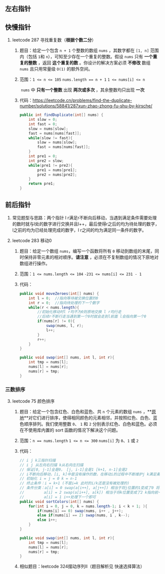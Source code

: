 ## 左右指针





## 快慢指针

1. leetcode 287 寻找重复数（**根据个数二分**）

   1. 题目：给定一个包含 `n + 1` 个整数的数组 `nums` ，其数字都在 `[1, n]` 范围内（包括 `1`和 `n`），可知至少存在一个重复的整数。假设 `nums` 只有 **一个重复的整数** ，返回 **这个重复的数** 。你设计的解决方案必须 **不修改** 数组 `nums` 且只用常量级 `O(1)` 的额外空间。

   2. 范围：`1 <= n <= 105` `nums.length == n + 1` `1 <= nums[i] <= n` 

      ​             `nums` 中 **只有一个整数** 出现 **两次或多次** ，其余整数均只出现 **一次**

   3. 代码：https://leetcode.cn/problems/find-the-duplicate-number/solutions/58841/287xun-zhao-zhong-fu-shu-by-kirsche/

      ```java
      public int findDuplicate(int[] nums) {
          int slow = 0;
          int fast = 0;
          slow = nums[slow];
          fast = nums[nums[fast]];
          while(slow != fast){
              slow = nums[slow];
              fast = nums[nums[fast]];
          }
          int pre1 = 0;
          int pre2 = slow;
          while(pre1 != pre2){
              pre1 = nums[pre1];
              pre2 = nums[pre2];
          }
          return pre1;
      }
      ```

      



## 前后指针

1. 常见题型与思路：两个指针 l r满足r不断向后移动，当遇到满足条件需要处理的数时就与l处的数字进行交换并且l++，最后使得r之后的均为待处理的数字，l之前的均为已经处理完成的数字，l r之间的均为满足同一条件的数字。

   

2. leetcode 283 移动0

   1. 题目：给定一个数组 `nums`，编写一个函数将所有 `0` 移动到数组的末尾，同时保持非零元素的相对顺序。**请注意** ，必须在不复制数组的情况下原地对数组进行操作。

   2. 范围：`1 <= nums.length <= 104`  `-231 <= nums[i] <= 231 - 1`

   3. 代码：

      ```java
      public void moveZeroes(int[] nums) {
          int l = 0;  //指向等待被交换位置的0
          int r = 0;  //指向待处理的下一个数字 
          while(r < nums.length){ 
              //初始化移动时l r均不为0则原地交换 l r均行走
              //后续r不断行走当遇到第一个0时就会走到l前面 l会指向第一个0
              if(nums[r] != 0){ 
                  swap(nums, l, r);
                  l++;
              }
              r++;
          }
      }
      
      public void swap(int[] nums, int l, int r){
          int tmp = nums[l];
          nums[l] = nums[r];
          nums[r] = tmp;
      }
      ```




### 三数排序

3. leetcode 75 颜色排序

   1. 题目：给定一个包含红色、白色和蓝色、共 `n` 个元素的数组 `nums` ，**[原地](https://baike.baidu.com/item/原地算法)**对它们进行排序，使得相同颜色的元素相邻，并按照红色、白色、蓝色顺序排列。我们使用整数 `0`、 `1` 和 `2` 分别表示红色、白色和蓝色。必须在不使用库内置的 sort 函数的情况下解决这个问题。

   2. 范围：`n == nums.length` `1 <= n <= 300` `nums[i]` 为 `0`、`1` 或 `2`

   3. 代码：

      ```java
      // i j k三指针扫描
      // i j 从左向右扫描 k从右向左扫描
      // 保证[0, j-1]全是0， [j, i-1]全是1 [k+1, n-1]全是2
      // i不断向后移动，[i, k]中是没有操作的数，在移动i的过程中不断维护j k满足条件
      // 初始化 i = j = 0 k = n-1
      // 终止条件：i = k+1 (不是i=k 此时的i/k还是没有被处理的)
      // 条件分类：a[i] = 0 swap(a[i++], a[j++]) 相当于将j位置的1变成了0 将i位置变成了1，i j均指向下一个元素
      //         a[i] = 2 swap(a[i++], a[k]) 相当于将k位置变成了2 k指向前一个元素，i变成了k但不一定是2保持不变
      //         a[i] = 1 i++处理下一个即可
      public void sortColors(int[] nums) {
          for(int i = 0, j = 0, k = nums.length-1; i < k + 1; ){
              if(nums[i] == 0) swap(nums, i++ , j++);
              else if(nums[i] == 2) swap(nums, i , k--);
              else i++;
          }
      }
      
      public void swap(int[] nums, int l, int r){
          int tmp = nums[l];
          nums[l] = nums[r];
          nums[r] = tmp;
      }
      ```

   4. 相似题目：leetcode 324摆动序列II（题目解析见 快速选择算法）
